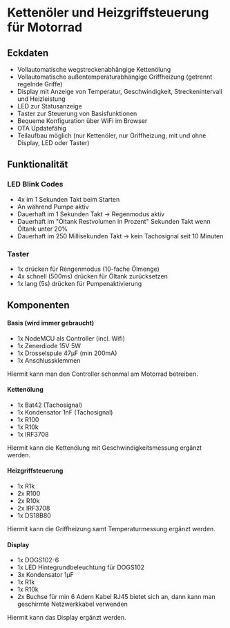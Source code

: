 # Kettenöler und Heizgriffsteuerung für Motorrad

## Eckdaten
- Vollautomatische wegstreckenabhängige Kettenölung
- Vollautomatische außentemperaturabhängige Griffheizung (getrennt regelnde Griffe)
- Display mit Anzeige von Temperatur, Geschwindigkeit, Streckenintervall und Heizleistung
- LED zur Statusanzeige
- Taster zur Steuerung von Basisfunktionen
- Bequeme Konfiguration über WiFi im Browser
- OTA Updatefähig
- Teilaufbau möglich (nur Kettenöler, nur Griffheizung, mit und ohne Display, LED oder Taster)

## Funktionalität

### LED Blink Codes
- 4x im 1 Sekunden Takt beim Starten
- An während Pumpe aktiv
- Dauerhaft im 1 Sekunden Takt -> Regenmodus aktiv
- Dauerhaft im "Öltank Restvolumen in Prozent" Sekunden Takt wenn Öltank unter 20%
- Dauerhaft im 250 Millisekunden Takt -> kein Tachosignal seit 10 Minuten

### Taster
- 1x drücken für Rengenmodus (10-fache Ölmenge)
- 4x schnell (500ms) drücken für Öltank zurücksetzen
- 1x lang (5s) drücken für Pumpenaktivierung

## Komponenten

#### Basis (wird immer gebraucht)
- 1x NodeMCU als Controller (incl. Wifi)
- 1x Zenerdiode 15V 5W
- 1x Drosselspule 47µF (min 200mA)
- 1x Anschlussklemmen

Hiermit kann man den Controller schonmal am Motorrad betreiben.

#### Kettenölung
- 1x Bat42 (Tachosignal)
- 1x Kondensator 1nF (Tachosignal)
- 1x R100
- 1x R10k
- 1x IRF3708

Hiermit kann die Kettenölung mit Geschwindigkeitsmessung ergänzt werden.

#### Heizgriffsteuerung
- 1x R1k
- 2x R100
- 2x R10k
- 2x IRF3708
- 1x DS18B80

Hiermit kann die Griffheizung samt Temperaturmessung ergänzt werden.

#### Display
- 1x DOGS102-6
- 1x LED Hintegrundbeleuchtung für DOGS102
- 3x Kondensator 1µF
- 1x R1k
- 1x R10k
- 2x Buchse für min 6 Adern Kabel RJ45 bietet sich an, dann kann man geschirmte Netzwerkkabel verwenden

Hiermit kann das Display ergänzt werden.
